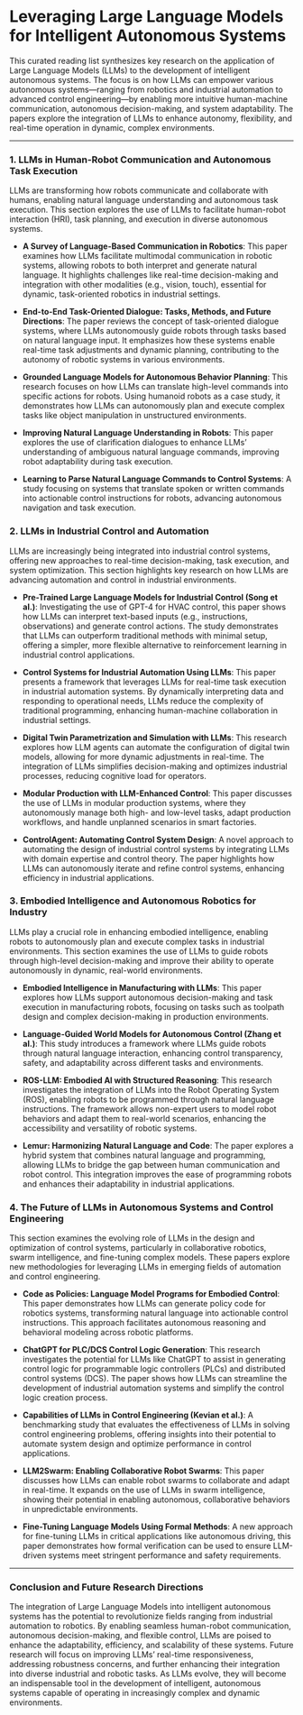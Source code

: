 # **Leveraging Large Language Models for Intelligent Autonomous Systems**

This curated reading list synthesizes key research on the application of Large Language Models (LLMs) to the development of intelligent autonomous systems. The focus is on how LLMs can empower various autonomous systems—ranging from robotics and industrial automation to advanced control engineering—by enabling more intuitive human-machine communication, autonomous decision-making, and system adaptability. The papers explore the integration of LLMs to enhance autonomy, flexibility, and real-time operation in dynamic, complex environments.

---

### **1. LLMs in Human-Robot Communication and Autonomous Task Execution**

LLMs are transforming how robots communicate and collaborate with humans, enabling natural language understanding and autonomous task execution. This section explores the use of LLMs to facilitate human-robot interaction (HRI), task planning, and execution in diverse autonomous systems.

- **A Survey of Language-Based Communication in Robotics**: This paper examines how LLMs facilitate multimodal communication in robotic systems, allowing robots to both interpret and generate natural language. It highlights challenges like real-time decision-making and integration with other modalities (e.g., vision, touch), essential for dynamic, task-oriented robotics in industrial settings.

- **End-to-End Task-Oriented Dialogue: Tasks, Methods, and Future Directions**: The paper reviews the concept of task-oriented dialogue systems, where LLMs autonomously guide robots through tasks based on natural language input. It emphasizes how these systems enable real-time task adjustments and dynamic planning, contributing to the autonomy of robotic systems in various environments.

- **Grounded Language Models for Autonomous Behavior Planning**: This research focuses on how LLMs can translate high-level commands into specific actions for robots. Using humanoid robots as a case study, it demonstrates how LLMs can autonomously plan and execute complex tasks like object manipulation in unstructured environments.

- **Improving Natural Language Understanding in Robots**: This paper explores the use of clarification dialogues to enhance LLMs’ understanding of ambiguous natural language commands, improving robot adaptability during task execution.

- **Learning to Parse Natural Language Commands to Control Systems**: A study focusing on systems that translate spoken or written commands into actionable control instructions for robots, advancing autonomous navigation and task execution.

### **2. LLMs in Industrial Control and Automation**

LLMs are increasingly being integrated into industrial control systems, offering new approaches to real-time decision-making, task execution, and system optimization. This section highlights key research on how LLMs are advancing automation and control in industrial environments.

- **Pre-Trained Large Language Models for Industrial Control (Song et al.)**: Investigating the use of GPT-4 for HVAC control, this paper shows how LLMs can interpret text-based inputs (e.g., instructions, observations) and generate control actions. The study demonstrates that LLMs can outperform traditional methods with minimal setup, offering a simpler, more flexible alternative to reinforcement learning in industrial control applications.

- **Control Systems for Industrial Automation Using LLMs**: This paper presents a framework that leverages LLMs for real-time task execution in industrial automation systems. By dynamically interpreting data and responding to operational needs, LLMs reduce the complexity of traditional programming, enhancing human-machine collaboration in industrial settings.

- **Digital Twin Parametrization and Simulation with LLMs**: This research explores how LLM agents can automate the configuration of digital twin models, allowing for more dynamic adjustments in real-time. The integration of LLMs simplifies decision-making and optimizes industrial processes, reducing cognitive load for operators.

- **Modular Production with LLM-Enhanced Control**: This paper discusses the use of LLMs in modular production systems, where they autonomously manage both high- and low-level tasks, adapt production workflows, and handle unplanned scenarios in smart factories.

- **ControlAgent: Automating Control System Design**: A novel approach to automating the design of industrial control systems by integrating LLMs with domain expertise and control theory. The paper highlights how LLMs can autonomously iterate and refine control systems, enhancing efficiency in industrial applications.

### **3. Embodied Intelligence and Autonomous Robotics for Industry**

LLMs play a crucial role in enhancing embodied intelligence, enabling robots to autonomously plan and execute complex tasks in industrial environments. This section examines the use of LLMs to guide robots through high-level decision-making and improve their ability to operate autonomously in dynamic, real-world environments.

- **Embodied Intelligence in Manufacturing with LLMs**: This paper explores how LLMs support autonomous decision-making and task execution in manufacturing robots, focusing on tasks such as toolpath design and complex decision-making in production environments.

- **Language-Guided World Models for Autonomous Control (Zhang et al.)**: This study introduces a framework where LLMs guide robots through natural language interaction, enhancing control transparency, safety, and adaptability across different tasks and environments.

- **ROS-LLM: Embodied AI with Structured Reasoning**: This research investigates the integration of LLMs into the Robot Operating System (ROS), enabling robots to be programmed through natural language instructions. The framework allows non-expert users to model robot behaviors and adapt them to real-world scenarios, enhancing the accessibility and versatility of robotic systems.

- **Lemur: Harmonizing Natural Language and Code**: The paper explores a hybrid system that combines natural language and programming, allowing LLMs to bridge the gap between human communication and robot control. This integration improves the ease of programming robots and enhances their adaptability in industrial applications.

### **4. The Future of LLMs in Autonomous Systems and Control Engineering**

This section examines the evolving role of LLMs in the design and optimization of control systems, particularly in collaborative robotics, swarm intelligence, and fine-tuning complex models. These papers explore new methodologies for leveraging LLMs in emerging fields of automation and control engineering.

- **Code as Policies: Language Model Programs for Embodied Control**: This paper demonstrates how LLMs can generate policy code for robotics systems, transforming natural language into actionable control instructions. This approach facilitates autonomous reasoning and behavioral modeling across robotic platforms.

- **ChatGPT for PLC/DCS Control Logic Generation**: This research investigates the potential for LLMs like ChatGPT to assist in generating control logic for programmable logic controllers (PLCs) and distributed control systems (DCS). The paper shows how LLMs can streamline the development of industrial automation systems and simplify the control logic creation process.

- **Capabilities of LLMs in Control Engineering (Kevian et al.)**: A benchmarking study that evaluates the effectiveness of LLMs in solving control engineering problems, offering insights into their potential to automate system design and optimize performance in control applications.

- **LLM2Swarm: Enabling Collaborative Robot Swarms**: This paper discusses how LLMs can enable robot swarms to collaborate and adapt in real-time. It expands on the use of LLMs in swarm intelligence, showing their potential in enabling autonomous, collaborative behaviors in unpredictable environments.

- **Fine-Tuning Language Models Using Formal Methods**: A new approach for fine-tuning LLMs in critical applications like autonomous driving, this paper demonstrates how formal verification can be used to ensure LLM-driven systems meet stringent performance and safety requirements.

---

### **Conclusion and Future Research Directions**

The integration of Large Language Models into intelligent autonomous systems has the potential to revolutionize fields ranging from industrial automation to robotics. By enabling seamless human-robot communication, autonomous decision-making, and flexible control, LLMs are poised to enhance the adaptability, efficiency, and scalability of these systems. Future research will focus on improving LLMs’ real-time responsiveness, addressing robustness concerns, and further enhancing their integration into diverse industrial and robotic tasks. As LLMs evolve, they will become an indispensable tool in the development of intelligent, autonomous systems capable of operating in increasingly complex and dynamic environments.
